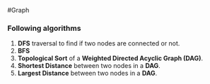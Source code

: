#Graph 

### Following algorithms
1. **DFS** traversal to find if two nodes are connected or not.
2. **BFS**
3. **Topological Sort** of a **Weighted Directed Acyclic Graph (DAG)**.
4. **Shortest Distance** between two nodes in a **DAG**. 
5. **Largest Distance** between two nodes in a **DAG**. 
